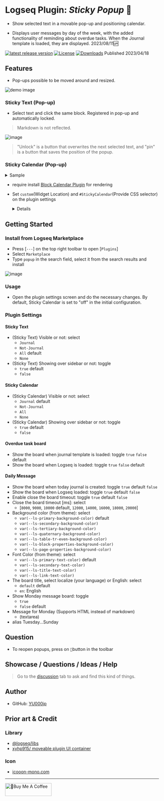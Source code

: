 # Logseq Plugin: *Sticky Popup* 📍

- Show selected text in a movable pop-up and positioning calendar.

- Displays user messages by day of the week, with the added functionality of reminding about overdue tasks. When the Journal template is loaded, they are displayed. 2023/08/11🆙

[![latest release version](https://img.shields.io/github/v/release/YU000jp/logseq-plugin-sticky-popup)](https://github.com/YU000jp/logseq-plugin-sticky-popup/releases)
[![License](https://img.shields.io/github/license/YU000jp/logseq-plugin-sticky-popup?color=blue)](https://github.com/YU000jp/logseq-plugin-sticky-popup/LICENSE)
[![Downloads](https://img.shields.io/github/downloads/YU000jp/logseq-plugin-sticky-popup/total.svg)](https://github.com/YU000jp/logseq-plugin-sticky-popup/releases) Published 2023/04/18

## Features

- Pop-ups possible to be moved around and resized.

![demo image](https://user-images.githubusercontent.com/111847207/232673738-4e21395a-b04b-4baf-82cc-c5ff2748bbce.gif)

### Sticky Text (Pop-up)

- Select text and click the same block. Registered in pop-up and automatically locked.

> Markdown is not reflected.

![image](https://user-images.githubusercontent.com/111847207/233500354-a9302519-a0ee-4d0c-b9b9-0b7ffe4bd24e.png)

   > "Unlock" is a button that overwrites the next selected text, and "pin" is a button that saves the position of the popup.

### Sticky Calendar (Pop-up)

<details><summary>Sample</summary>
  
![image](https://user-images.githubusercontent.com/111847207/233500548-4c46d364-5b48-4f23-bf72-1cc6be96e0d2.png)

</details>

- require install [Block Calendar Plugin](https://github.com/vipzhicheng/logseq-plugin-block-calendar) for rendering

- Set `custom`(Widget Location) and `#StickyCalendar`(Provide CSS selector) on the plugin settings

  <details><ummary></summary>
  
  <img src="https://user-images.githubusercontent.com/111847207/232676143-c895a94d-c78e-4c85-8ba1-2cf863813957.png"/>
  
  >Settings of Block Calendar plugin
  
</details>

## Getting Started

### Install from Logseq Marketplace

- Press [`---`] on the top right toolbar to open [`Plugins`]
- Select `Marketplace`
- Type `popup` in the search field, select it from the search results and install

![image](https://user-images.githubusercontent.com/111847207/232879519-8376669d-3f20-4b28-b0cc-6993c25140b7.png)

### Usage

- Open the plugin settings screen and do the necessary changes. By default, Sticky Calendar is set to "off" in the initial configuration.

### Plugin Settings

#### Sticky Text

- (Sticky Text) Visible or not: select
  - `Journal`
  - `Not-Journal`
  - `All` default
  - `None`
- (Sticky Text) Showing over sidebar or not: toggle
  - `true` default
  - `false`

#### Sticky Calendar

- (Sticky Calendar) Visible or not: select
  - `Journal` default
  - `Not-Journal`
  - `All`
  - `None`
- (Sticky Calendar) Showing over sidebar or not: toggle
  - `true` default
  - `false`

#### Overdue task board

- Show the board when journal template is loaded: toggle
  `true`
  `false` default
- Show the board when Logseq is loaded: toggle
  `true`
  `false` default

#### Daily Message

- Show the board when today journal is created: toggle
  `true` default
  `false`
- Show the board when Logseq loaded: toggle
  `true` default
  `false`
- Enable close the board timeout: toggle
  `true` default
  `false`
- Close the board timeout [ms]: select
  - [`8000`, `9000`, `10000` default, `12000`, `14000`, `16000`, `18000`, `20000`]
- Background color (from theme): select
  - `var(--ls-primary-background-color)` default
  - `var(--ls-secondary-background-color)`
  - `var(--ls-tertiary-background-color)`
  - `var(--ls-quaternary-background-color)`
  - `var(--ls-table-tr-even-background-color)`
  - `var(--ls-block-properties-background-color)`
  - `var(--ls-page-properties-background-color)`
- Font Color (from theme): select
  - `var(--ls-primary-text-color)` default
  - `var(--ls-secondary-text-color)`
  - `var(--ls-title-text-color)`
  - `var(--ls-link-text-color)`
- The board title, select localize (your language) or English: select
  - `default` default
  - `en`: English
- Show Monday message board: toggle
  - `true`
  - `false` default
- Message for Monday (Supports HTML instead of markdown)
  - (textarea)
- alias Tuesday...Sunday

## Question

- To reopen popups, press on `📌`button in the toolbar

## Showcase / Questions / Ideas / Help

> Go to the [discussion](https://github.com/YU000jp/logseq-plugin-sticky-popup/discussions) tab to ask and find this kind of things.

## Author

- GitHub: [YU000jp](https://github.com/YU000jp)

## Prior art & Credit

### Library

- [@logseq/libs](https://logseq.github.io/plugins/)
- [xyhp915/ moveable plugin UI container](https://github.com/logseq/logseq/pull/3045)

### Icon

- [icooon-mono.com](https://icooon-mono.com/)

---

<a href="https://www.buymeacoffee.com/yu000japan" target="_blank"><img src="https://cdn.buymeacoffee.com/buttons/v2/default-violet.png" alt="🍌Buy Me A Coffee" style="height: 42px;width: 152px" ></a>
